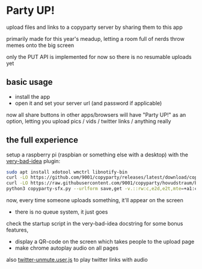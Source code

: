 # Party UP!

upload files and links to a copyparty server by sharing them to this app

primarily made for this year's meadup, letting a room full of nerds throw memes onto the big screen

only the PUT API is implemented for now so there is no resumable uploads yet


## basic usage

* install the app
* open it and set your server url (and password if applicable)

now all share buttons in other apps/browsers will have "Party UP!" as an option, letting you upload pics / vids / twitter links / anything really


## the full experience

setup a raspberry pi (raspbian or something else with a desktop) with the [very-bad-idea](https://github.com/9001/copyparty/blob/hovudstraum/bin/mtag/very-bad-idea.py) plugin:

```bash
sudo apt install xdotool wmctrl libnotify-bin
curl -LO https://github.com/9001/copyparty/releases/latest/download/copyparty-sfx.py
curl -LO https://raw.githubusercontent.com/9001/copyparty/hovudstraum/bin/mtag/very-bad-idea.py
python3 copyparty-sfx.py --urlform save,get -v.::rw:c,e2d,e2t,mte=+a1:c,mtp=a1=ad,very-bad-idea.py
```

now, every time someone uploads something, it'll appear on the screen
* there is no queue system, it just goes

check the startup script in the very-bad-idea docstring for some bonus features,
* display a QR-code on the screen which takes people to the upload page
* make chrome autoplay audio on all pages

also [twitter-unmute.user.js](https://github.com/9001/copyparty/blob/hovudstraum/bin/mtag/res/twitter-unmute.user.js) to play twitter links with audio
